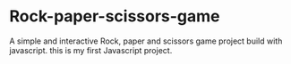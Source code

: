 # Rock-paper-scissors-game

A simple and interactive Rock, paper and scissors game project build with javascript. this is my first Javascript project.

